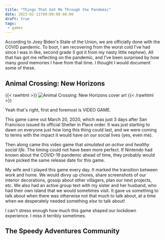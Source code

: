 ```yaml
---
title: "Things That Got Me Through the Pandemic"
date: 2023-02-11T09:09:09-08:00
draft: true
tags:
 - games
---
```


According to Joey Biden's State of the Union, we are officially done with the COVID pandemic. To boot, I am recovering from the worst cold I've had since I was in like, second grade (I got it from my nasty little nephew). All that has got me reflecting on the pandemic, and I've been surprised by how many _good_ memories I have from that time. I thought I would document some of these.

## Animal Crossing: New Horizons

{{< rawhtml >}}
<img src="/images/acnh.png" alt="Animal Crossing: New Horizons cover art" />
{{< /rawhtml >}}

Yeah that's right, first and foremost is VIDEO GAME.

This game came out March 20, 2020, which was just 3 days after San Francisco issued its official Shelter in Place order. It was just starting to dawn on everyone just how long this thing could last, and we were coming to terms with the impact it would have on our social lives (yes, even me).

Then along came this video game that _simulated an active and healthy social life_. The timing could not have been more perfect. If Nintendo had known about the COVID-19 pandemic ahead of time, they probably would have picked the same release date for this game.

My wife and I played this game every day. It marked the transition between work and home. We would divvy up chores, share screenshots of our interior decorations, gossip about other villagers, plan our next projects, etc. We also had an active group text with my sister and her husband, who had their own island that we would sometimes visit. It gave us something to talk about when there was otherwise not that much to talk about, at a time when we desperately needed something _else_ to talk about!

I can't stress enough how much this game shaped our lockdown experience. I miss it terribly sometimes.

## The Speedy Adventures Community


